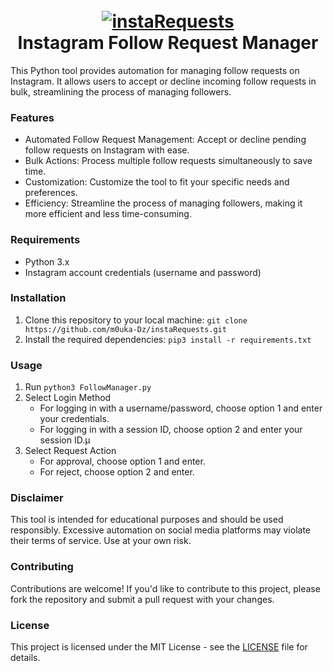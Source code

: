 <h1 align="center">
  <br>
  <a href="https://github.com/m0uka-Dz/instaRequests"><img src="https://img.icons8.com/3d-plastilina/69/instagram-new--v1.png" alt="instaRequests"></a>
  <br>
  Instagram Follow Request Manager
  <br>
</h1>

This Python tool provides automation for managing follow requests on Instagram. It allows users to accept or decline incoming follow requests in bulk, streamlining the process of managing followers.

### Features
* Automated Follow Request Management: Accept or decline pending follow requests on Instagram with ease.
* Bulk Actions: Process multiple follow requests simultaneously to save time.
* Customization: Customize the tool to fit your specific needs and preferences.
* Efficiency: Streamline the process of managing followers, making it more efficient and less time-consuming.

### Requirements
* Python 3.x 
* Instagram account credentials (username and password)

### Installation
1. Clone this repository to your local machine: ` git clone  https://github.com/m0uka-Dz/instaRequests.git `
2. Install the required dependencies: ` pip3 install -r requirements.txt `

### Usage
1. Run `python3 FollowManager.py`
2. Select Login Method
   * For logging in with a username/password, choose option 1 and enter your credentials.
   * For logging in with a session ID, choose option 2 and enter your session ID.µ
3. Select Request Action
   * For approval, choose option 1 and enter.
   * For reject, choose option 2 and enter.


### Disclaimer
This tool is intended for educational purposes and should be used responsibly. Excessive automation on social media platforms may violate their terms of service. Use at your own risk.

### Contributing
Contributions are welcome! If you'd like to contribute to this project, please fork the repository and submit a pull request with your changes.

### License
This project is licensed under the MIT License - see the [LICENSE](https://github.com/m0uka-Dz/instagram_follow_manager/blob/main/LICENSE) file for details.
